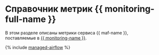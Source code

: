 # Справочник метрик {{ monitoring-full-name }}

В этом разделе описаны метрики сервиса {{ maf-name }}, поставляемые в [{{ monitoring-name }}](../monitoring/index.yaml).

{% include [managed-airflow](../_includes/monitoring/metrics-ref/managed-airflow.md) %}